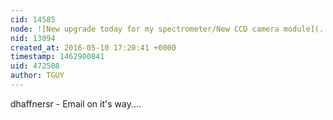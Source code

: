 ```yaml
---
cid: 14585
node: ![New upgrade today for my spectrometer/New CCD camera module](../notes/dhaffnersr/05-09-2016/new-upgrade-today-for-my-spectrometer-new-ccd-camera-module)
nid: 13094
created_at: 2016-05-10 17:20:41 +0000
timestamp: 1462900841
uid: 472508
author: TGUY
---
```


dhaffnersr - Email on it's way....